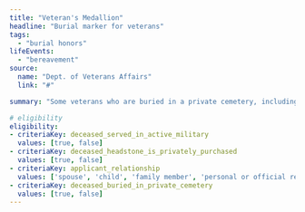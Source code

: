 ```yaml
---
title: "Veteran's Medallion"
headline: "Burial marker for veterans"
tags: 
  - "burial honors"
lifeEvents: 
  - "bereavement"
source:
  name: "Dept. of Veterans Affairs"
  link: "#"

summary: "Some veterans who are buried in a private cemetery, including veterans of the National Guard, may be eligible for a headstone medallion or grave marker and Presidential Memorial Certificate."

# eligibility
eligibility:
- criteriaKey: deceased_served_in_active_military
  values: [true, false]
- criteriaKey: deceased_headstone_is_privately_purchased
  values: [true, false]
- criteriaKey: applicant_relationship
  values: ['spouse', 'child', 'family member', 'personal or official representative']
- criteriaKey: deceased_buried_in_private_cemetery
  values: [true, false]
---
```

